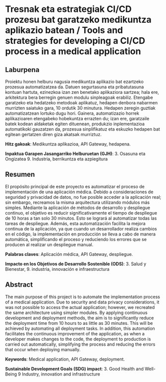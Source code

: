 # Tresnak eta estrategiak CI/CD prozesu bat garatzeko medikuntza aplikazio batean / Tools and strategies for developing a CI/CD process in a medical application


## Laburpena
Proiektu honen helburu nagusia medikuntza aplikazio bat ezartzeko prozesua automatizatzea da. Datuen
segurtasuna eta pribatutasuna kontuan hartuta, ezinezkoa izan zen benetako aplikaziora sartzea; hala ere,
arkitektura bera berregin genuen modulu sinpleagoak erabiliz.
Etengabe garatzeko eta hedatzeko metodoak aplikatuz, hedapen denbora nabarmen murrizten saiatuko
gara, 10 ordutik 30 minutura. Hedapen zeregin guztiak automatizatzean lortuko dugu hori. Gainera,
automatizazio horrek aplikazioaren etengabeko hobekuntza errazten du; izan ere, garatzaile batek kodean
aldaketak egiten dituenean, produkzio inplementazioa automatikoki gauzatzen da, prozesua sinplifikatuz
eta eskuzko hedapen bat egitean gertatzen diren giza akatsak murriztuz.

**Hitz gakoak**: Medikuntza aplikazioa, API Gateway, hedapena.

**Inpaktua Garapen Jasangarriko Helburuetan (GJH)**: 3. Osasuna eta Ongizatea 9. Industria, berrikuntza
eta azpiegitura

## Resumen
El propósito principal de este proyecto es automatizar el proceso de implementación de una aplicación
médica. Debido a consideraciones de seguridad y privacidad de datos, no fue posible acceder a la
aplicación real; sin embargo, recreamos la misma arquitectura utilizando módulos más simples.
Mediante la aplicación de métodos de desarrollo y despliegue continuo, el objetivo es reducir
significativamente el tiempo de despliegue de 10 horas a tan solo 30 minutos. Esto se logrará al
automatizar todas las tareas de despliegue. Además, esta automatización facilita la mejora continua de la
aplicación, ya que cuando un desarrollador realiza cambios en el código, la implementación en producción
se lleva a cabo de manera automática, simplificando el proceso y reduciendo los errores que se producen
al realizar un despliegue manual.

**Palabras claves**: Aplicación médica, API Gateway, despliegue.

**Impacto en los Objetivos de Desarrollo Sostenible (ODS)**: 3. Salud y Bienestar, 9. industria, innovación
e infraestructura

## Abstract
The main purpose of this project is to automate the implementation process of a medical application. Due
to security and data privacy considerations, it was not possible to access the actual application; however,
we recreated the same architecture using simpler modules.
By applying continuous development and deployment methods, the aim is to significantly reduce the
deployment time from 10 hours to as little as 30 minutes. This will be achieved by automating all
deployment tasks. In addition, this automation facilitates the continuous improvement of the application,
as when a developer makes changes to the code, the deployment to production is carried out
automatically, simplifying the process and reducing the errors that occur when deploying manually.

**Keywords**: Medical application, API Gateway, deployment.

**Sustainable Development Goals (SDG) impact**: 3. Good Health and Well-Being 9 Industry, innovation
and infrastructure
